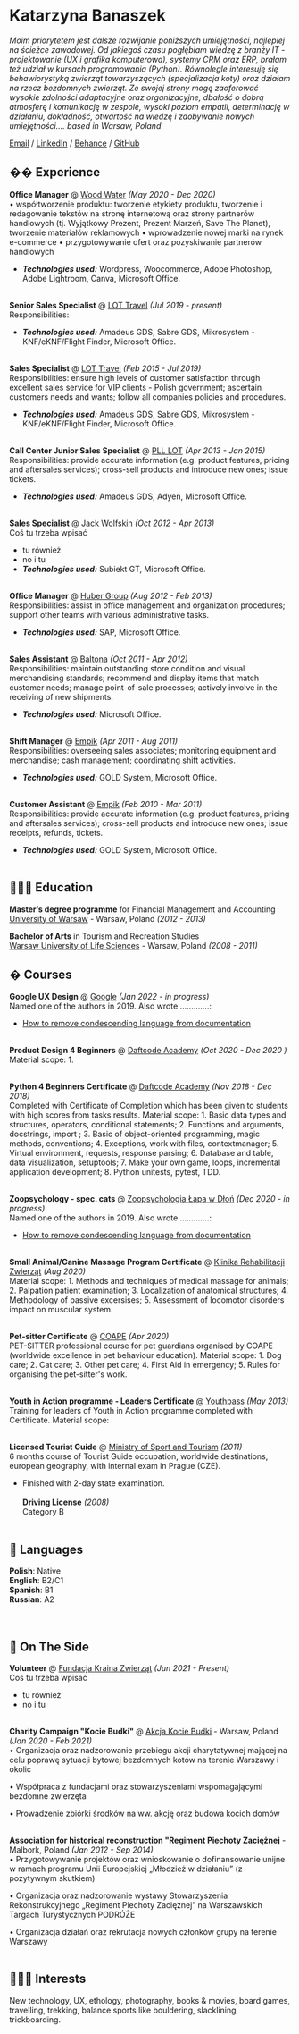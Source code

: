 # Katarzyna Banaszek

_Moim priorytetem jest dalsze rozwijanie poniższych umiejętności, najlepiej na ścieżce zawodowej.
Od jakiegoś czasu pogłębiam wiedzę z branży IT - projektowanie (UX i grafika komputerowa), systemy CRM oraz ERP, brałam też udział w kursach programowania (Python). Równolegle interesuję się behawiorystyką zwierząt towarzyszących (specjalizacja koty) oraz działam na rzecz bezdomnych zwierząt. Ze swojej strony mogę zaoferować wysokie zdolności adaptacyjne oraz organizacyjne, dbałość o dobrą atmosferę i komunikację w zespole, wysoki poziom empatii, determinację w działaniu, dokładność, otwartość na wiedzę i zdobywanie nowych umiejętności.... based in Warsaw, Poland_ <br>

[Email](mailto:banaszek.kb@gmail.com) / [LinkedIn](https://www.linkedin.com/in/katarzyna-banaszek-201910141/) / [Behance](https://www.behance.net/katarzybanasze)  / [GitHub](https://github.com/katarzynabanaszek/) 


## �� Experience

**Office Manager** @ [Wood Water](https://woodwater.eu/en/wood-water-2/) _(May 2020 - Dec 2020)_ <br>
• współtworzenie produktu: tworzenie etykiety produktu, tworzenie i redagowanie tekstów na stronę internetową oraz strony partnerów handlowych (tj. Wyjątkowy Prezent, Prezent Marzeń, Save The Planet), tworzenie materiałów reklamowych
• wprowadzenie nowej marki na rynek e-commerce
• przygotowywanie ofert oraz pozyskiwanie partnerów handlowych
  - **_Technologies used:_** Wordpress, Woocommerce, Adobe Photoshop, Adobe Lightroom, Canva, Microsoft Office.
<br><br>

**Senior Sales Specialist** @ [LOT Travel](https://www.lottravel.com/dla-firm/) _(Jul 2019 - present)_ <br>
Responsibilities: 
  - **_Technologies used:_** Amadeus GDS, Sabre GDS, Mikrosystem - KNF/eKNF/Flight Finder, Microsoft Office.
    <br><br>
    
**Sales Specialist** @ [LOT Travel](https://www.lottravel.com/dla-firm/) _(Feb 2015 - Jul 2019)_ <br>
Responsibilities: ensure high levels of customer satisfaction through excellent sales service
for VIP clients - Polish government; ascertain customers needs and wants; follow all companies policies and procedures.
  - **_Technologies used:_** Amadeus GDS, Sabre GDS, Mikrosystem - KNF/eKNF/Flight Finder, Microsoft Office.
    <br><br>

**Call Center Junior Sales Specialist** @ [PLL LOT](https://www.lot.com/pl/en) _(Apr 2013 - Jan 2015)_ <br>
Responsibilities: provide accurate information (e.g. product features, pricing and aftersales
services); cross-sell products and introduce new ones; issue tickets.
  - **_Technologies used:_** Amadeus GDS, Adyen, Microsoft Office.
  <br><br>

**Sales Specialist** @ [Jack Wolfskin](https://www.jack-wolfskin.pl/) _(Oct 2012 - Apr 2013)_ <br>
Coś tu trzeba wpisać
  - tu również
  - no i tu
  - **_Technologies used:_** Subiekt GT, Microsoft Office.
    <br><br>
    
**Office Manager** @ [Huber Group](https://www.hubergroup.com/pl/en/) _(Aug 2012 - Feb 2013)_ <br>
Responsibilities: assist in office management and organization procedures; support other
teams with various administrative tasks.
  - **_Technologies used:_** SAP, Microsoft Office.
<br><br>

**Sales Assistant** @ [Baltona](https://www.baltona.pl/) _(Oct 2011 - Apr 2012)_ <br>
Responsibilities: maintain outstanding store condition and visual merchandising
standards; recommend and display items that match customer needs; manage point-of-sale
processes; actively involve in the receiving of new shipments.
  - **_Technologies used:_** Microsoft Office.
    <br><br>

**Shift Manager** @ [Empik](https://www.empik.com/) _(Apr 2011 - Aug 2011)_ <br>
Responsibilities: overseeing sales associates; monitoring equipment and merchandise; cash
management; coordinating shift activities.
  - **_Technologies used:_** GOLD System, Microsoft Office.
    <br><br>
    
**Customer Assistant** @ [Empik](https://www.empik.com/) _(Feb 2010 - Mar 2011)_ <br>
Responsibilities: provide accurate information (e.g. product features, pricing and aftersales
services); cross-sell products and introduce new ones; issue receipts, refunds, tickets.
  - **_Technologies used:_** GOLD System, Microsoft Office.
    <br><br>
    
## 👩🏼‍🎓 Education

**Master’s degree programme** for Financial Management and Accounting<br>
[University of Warsaw](http://www.wz.uw.edu.pl/en) - Warsaw, Poland _(2012 - 2013)_

**Bachelor of Arts** in Tourism and Recreation Studies<br>
[Warsaw University of Life Sciences](https://www.sggw.edu.pl/en/) - Warsaw, Poland _(2008 - 2011)_

## � Courses

**Google UX Design** @ [Google](https://grow.google/certificates/ux-design/#?modal_active=none) _(Jan 2022 - in progress)_ <br>
Named one of the  authors in 2019. Also wrote .............:
  - [How to remove condescending language from documentation](.....)
<br><br>

**Product Design 4 Beginners** @ [Daftcode Academy](https://daftacademy.com/) _(Oct 2020 - Dec 2020 )_ <br>
Material scope: 1. 
<br><br>

**Python 4 Beginners Certificate** @ [Daftcode Academy](https://daftacademy.com/) _(Nov 2018 - Dec 2018)_ <br>
Completed with Certificate of Completion which has been given to students with high scores from tasks results. 
Material scope: 1. Basic data types and structures, operators, conditional statements; 2. Functions and arguments, docstrings, import ; 3. Basic of object-oriented programming, magic methods, conventions; 4. Exceptions, work with files, contextmanager; 5. Virtual environment, requests, response parsing; 6. Database and table, data visualization, setuptools; 7. Make your own game, loops, incremental application development; 8. Python unitests, pytest, TDD.
<br><br>

**Zoopsychology - spec. cats** @ [Zoopsychologia Łapa w Dłoń](https://www.zoopsychologialapawdlon.com/) _(Dec 2020 - in progress)_ <br>
Named one of the  authors in 2019. Also wrote .............:
  - [How to remove condescending language from documentation](.....)
<br><br>

**Small Animal/Canine Massage Program Certificate** @ [Klinika Rehabilitacji Zwierząt](https://www.fizjopetmed.pl/) _(Aug 2020)_ <br>
Material scope: 1. Methods and techniques of medical massage for animals; 2. Palpation patient examination; 3. Localization of anatomical structures; 
4. Methodology of passive excersises; 5. Assessment of locomotor disorders impact on muscular system.
<br><br>

**Pet-sitter Certificate** @ [COAPE](https://coape.pl/) _(Apr 2020)_ <br>
PET-SITTER professional course for pet guardians organised by COAPE (worldwide excellence in pet behaviour education).
Material scope: 1. Dog care; 2. Cat care; 3. Other pet care; 4. First Aid in emergency; 5. Rules for organising the pet-sitter's work.
<br><br>

**Youth in Action programme - Leaders Certificate** @ [Youthpass](https://www.youthpass.eu/en/) _(May 2013)_ <br>
Training for leaders of Youth in Action programme completed with Certificate.
Material scope: 
<br><br>

**Licensed Tourist Guide** @ [Ministry of Sport and Tourism](https://www.gov.pl/web/sport) _(2011)_ <br>
6 months course of Tourist Guide occupation, worldwide destinations, european geography, with internal exam in Prague (CZE).
  - Finished with 2-day state examination.
<br><br>
**Driving License** _(2008)_ <br>
Category B
<br><br>

## 💬 Languages

**Polish**: Native <br>
**English**: B2/C1 <br>
**Spanish**: B1 <br>
**Russian**: A2 <br>
<br><br>

## 📌 On The Side

**Volunteer** @ [Fundacja Kraina Zwierząt](https://krainazwierzat.com.pl/) _(Jun 2021 - Present)_<br>
Coś tu trzeba wpisać
  - tu również
  - no i tu
  <br><br>

**Charity Campaign "Kocie Budki"** @ [Akcja Kocie Budki](https://z-p42.www.instagram.com/akcjakociebudki/) - Warsaw, Poland _(Jan 2020 - Feb 2021)_<br>
• Organizacja oraz nadzorowanie przebiegu akcji charytatywnej mającej na celu poprawę sytuacji bytowej bezdomnych kotów na terenie Warszawy i okolic

• Współpraca z fundacjami oraz stowarzyszeniami wspomagającymi bezdomne zwierzęta

• Prowadzenie zbiórki środków na ww. akcję oraz budowa kocich domów
  <br><br>
  
**Association for historical reconstruction "Regiment Piechoty Zaciężnej** - Malbork, Poland _(Jan 2012 - Sep 2014)_ <br>
• Przygotowywanie projektów oraz wnioskowanie o dofinansowanie unijne w ramach programu Unii Europejskiej „Młodzież w działaniu” (z pozytywnym skutkiem)

• Organizacja oraz nadzorowanie wystawy Stowarzyszenia Rekonstrukcyjnego „Regiment Piechoty Zaciężnej” na Warszawskich Targach Turystycznych PODRÓŻE

• Organizacja działań oraz rekrutacja nowych członków grupy na terenie Warszawy
  <br><br>

## 👩🏼‍🎓 Interests

New technology, UX, ethology, photography, books & movies, board games, travelling, trekking, balance sports like bouldering, slacklining, trickboarding. <br>
